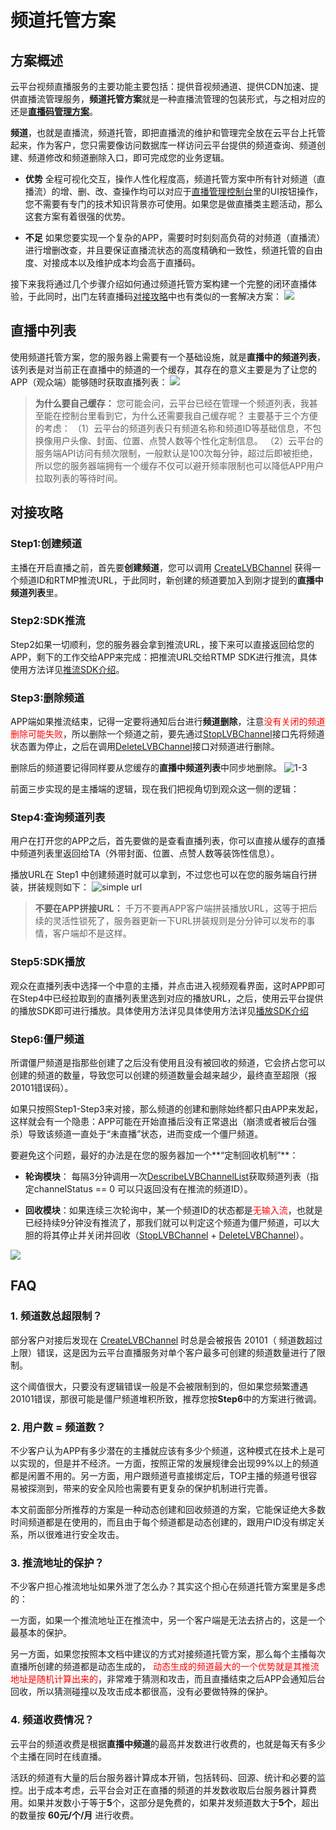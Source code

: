 # 频道托管方案
## 方案概述
云平台视频直播服务的主要功能主要包括：提供音视频通道、提供CDN加速、提供直播流管理服务，**频道托管方案**就是一种直播流管理的包装形式，与之相对应的还是[**直播码管理方案**](/doc/api/258/5649)。

**频道**，也就是直播流，频道托管，即把直播流的维护和管理完全放在云平台上托管起来，作为客户，您只需要像访问数据库一样访问云平台提供的频道查询、频道创建、频道修改和频道删除入口，即可完成您的业务逻辑。

- **优势**
全程可视化交互，操作人性化程度高，频道托管方案中所有针对频道（直播流）的增、删、改、查操作均可以对应于[直播管理控制台](http://console.tcecqpoc.fsphere.cn/live/livemanage)里的UI按钮操作，您不需要有专门的技术知识背景亦可使用。如果您是做直播类主题活动，那么这套方案有着很强的优势。

- **不足**
如果您要实现一个复杂的APP，需要时时刻刻高负荷的对频道（直播流）进行增删改查，并且要保证直播流状态的高度精确和一致性，频道托管的自由度、对接成本以及维护成本均会高于直播码。

接下来我将通过几个步骤介绍如何通过频道托管方案构建一个完整的闭环直播体验，于此同时，出门左转直播码[对接攻略](/doc/api/258/5649)中也有类似的一套解决方案：
![](http://imgcache.tcecqpoc.fsphere.cn/image/mccdn.qcloud.com/static/img/5f9f08330b500d2c81b7c28be5307fee/image.png)

## 直播中列表
使用频道托管方案，您的服务器上需要有一个基础设施，就是**直播中的频道列表**，该列表是对当前正在直播中的频道的一个缓存，其存在的意义主要是为了让您的APP（观众端）能够随时获取直播列表：
![](http://imgcache.tcecqpoc.fsphere.cn/image/mc.qcloudimg.com/static/img/f64b39ec200d1bc3c74d45ae32d04982/image.png)

>  **为什么要自己缓存：**
>  您可能会问，云平台已经在管理一个频道列表，我甚至能在控制台里看到它，为什么还需要我自己缓存呢？
>  主要基于三个方便的考虑：
>  （1）云平台的频道列表只有频道名称和频道ID等基础信息，不包换像用户头像、封面、位置、点赞人数等个性化定制信息。
>  （2）云平台的服务端API访问有频次限制，一般默认是100次每分钟，超过后即被拒绝，所以您的服务器端拥有一个缓存不仅可以避开频率限制也可以降低APP用户拉取列表的等待时间。

## 对接攻略
### Step1:创建频道
主播在开启直播之前，首先要**创建频道**，您可以调用 [CreateLVBChannel](/doc/api/258/4715) 获得一个频道ID和RTMP推流URL，于此同时，新创建的频道要加入到刚才提到的**直播中频道列表**里。

### Step2:SDK推流
Step2如果一切顺利，您的服务器会拿到推流URL，接下来可以直接返回给您的APP，剩下的工作交给APP来完成：把推流URL交给RTMP SDK进行推流，具体使用方法详见[推流SDK介绍](/doc/api/258/4734)。

### Step3:删除频道
APP端如果推流结束，记得一定要将通知后台进行**频道删除**，注意<font color='red'>没有关闭的频道删除可能失败</font>，所以删除一个频道之前，要先通过[StopLVBChannel](/doc/api/258/4720)接口先将频道状态置为停止，之后在调用[DeleteLVBChannel](/doc/api/258/4722)接口对频道进行删除。

删除后的频道要记得同样要从您缓存的**直播中频道列表**中同步地删除。
![1-3](http://imgcache.tcecqpoc.fsphere.cn/image/mc.qcloudimg.com/static/img/3cc24ef70bf5d0adfa6612d0eab77bb5/image.png)

前面三步实现的是主播端的逻辑，现在我们把视角切到观众这一侧的逻辑：

### Step4:查询频道列表
用户在打开您的APP之后，首先要做的是查看直播列表，你可以直接从缓存的直播中频道列表里返回给TA（外带封面、位置、点赞人数等装饰性信息）。

播放URL在 Step1 中创建频道时就可以拿到，不过您也可以在您的服务端自行拼装，拼装规则如下：
![simple url](http://imgcache.tcecqpoc.fsphere.cn/image/mc.qcloudimg.com/static/img/cb33257ac2623be2296b3f34a1927ae7/image.png)

>  **不要在APP拼接URL：**
>  千万不要再APP客户端拼装播放URL，这等于把后续的灵活性锁死了，服务器更新一下URL拼装规则是分分钟可以发布的事情，客户端却不是这样。

### Step5:SDK播放
观众在直播列表中选择一个中意的主播，并点击进入视频观看界面，这时APP即可在Step4中已经拉取到的直播列表里选到对应的播放URL，之后，使用云平台提供的播放SDK即可进行播放。具体使用方法详见具体使用方法详见[播放SDK介绍](/doc/api/258/4736)

### Step6:僵尸频道
所谓僵尸频道是指那些创建了之后没有使用且没有被回收的频道，它会挤占您可以创建的频道的数量，导致您可以创建的频道数量会越来越少，最终直至超限（报20101错误码）。

如果只按照Step1-Step3来对接，那么频道的创建和删除始终都只由APP来发起，这样就会有一个隐患：APP可能在开始直播后没有正常退出（崩溃或者被后台强杀）导致该频道一直处于“未直播”状态，进而变成一个僵尸频道。

要避免这个问题，最好的办法是在您的服务器加一个**“定制回收机制”**：
- **轮询模块**： 每隔3分钟调用一次[DescribeLVBChannelList](/doc/api/258/4716)获取频道列表（指定channelStatus == 0 可以只返回没有在推流的频道ID）。

- **回收模块**：如果连续三次轮询中，某一个频道ID的状态都是<font color='red'>无输入流</font>，也就是已经持续9分钟没有推流了，那我们就可以判定这个频道为僵尸频道，可以大胆的将其停止并关闭并回收（[StopLVBChannel](/doc/api/258/4720) + [DeleteLVBChannel](/doc/api/258/4722)）。

![](http://imgcache.tcecqpoc.fsphere.cn/image/mc.qcloudimg.com/static/img/e663d5652dc086a6239f1224274f2c16/image.png)


## FAQ

### 1. 频道数总超限制？
部分客户对接后发现在 [CreateLVBChannel](/doc/api/258/4703) 时总是会被报告 20101（ 频道数超过上限）错误，这是因为云平台直播服务对单个客户最多可创建的频道数量进行了限制。

这个阈值很大，只要没有逻辑错误一般是不会被限制到的，但如果您频繁遭遇20101错误，那很可能是僵尸频道堆积所致，推荐您按**Step6**中的方案进行微调。

### 2. 用户数 = 频道数？
不少客户认为APP有多少潜在的主播就应该有多少个频道，这种模式在技术上是可以实现的，但是并不经济。一方面，按照正常的发展规律会出现99%以上的频道都是闲置不用的。另一方面，用户跟频道号直接绑定后，TOP主播的频道号很容易被探测到，带来的安全风险也需要有更复杂的保护机制进行完善。

本文前面部分所推荐的方案是一种动态创建和回收频道的方案，它能保证绝大多数时间频道都是在使用的，而且由于每个频道都是动态创建的，跟用户ID没有绑定关系，所以很难进行安全攻击。

### 3. 推流地址的保护？
不少客户担心推流地址如果外泄了怎么办？其实这个担心在频道托管方案里是多虑的：

一方面，如果一个推流地址正在推流中，另一个客户端是无法去挤占的，这是一个最基本的保护。

另一方面，如果您按照本文档中建议的方式对接频道托管方案，那么每个主播每次直播所创建的频道都是动态生成的， <font color='red'>动态生成的频道最大的一个优势就是其推流地址是随机计算出来的</font>，非常难于猜测和攻击，而且直播结束之后APP会通知后台回收，所以猜测碰撞以及攻击成本都很高，没有必要做特殊的保护。

### 4. 频道收费情况？
云平台的频道收费是根据**直播中频道**的最高并发数进行收费的，也就是每天有多少个主播在同时在线直播。

活跃的频道有大量的后台服务器计算成本开销，包括转码、回源、统计和必要的监控。出于成本考虑，云平台会对正在直播的频道的并发数收取后台服务器计算费用。如果并发数小于等于**5**个，这部分是免费的，如果并发频道数大于**5个**，超出的数量按 **60元/个/月** 进行收费。



